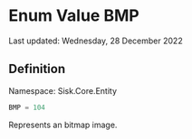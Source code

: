 # Enum Value BMP
Last updated: Wednesday, 28 December 2022

## Definition
Namespace: Sisk.Core.Entity

```csharp
BMP = 104
```

Represents an bitmap image.

